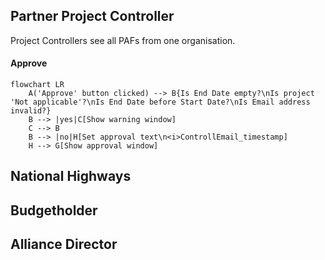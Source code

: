 ## Partner Project Controller
Project Controllers see all PAFs from one organisation.

#### Approve
``` mermaid
flowchart LR
    A('Approve' button clicked) --> B{Is End Date empty?\nIs project 'Not applicable'?\nIs End Date before Start Date?\nIs Email address invalid?} 
    B --> |yes|C[Show warning window]
    C --> B
    B --> |no|H[Set approval text\n<i>ControllEmail_timestamp]
    H --> G[Show approval window]
```
## National Highways



## Budgetholder



## Alliance Director


